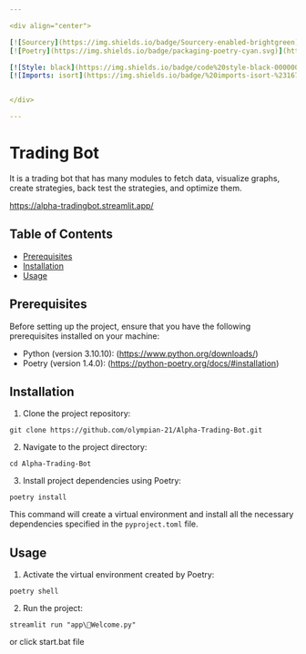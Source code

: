 ```yaml
---

<div align="center">

[![Sourcery](https://img.shields.io/badge/Sourcery-enabled-brightgreen)](https://sourcery.ai)
[![Poetry](https://img.shields.io/badge/packaging-poetry-cyan.svg)](https://python-poetry.org/)

[![Style: black](https://img.shields.io/badge/code%20style-black-000000.svg)](https://github.com/psf/black)
[![Imports: isort](https://img.shields.io/badge/%20imports-isort-%231674b1?style=flat&labelColor=ef8336)](https://pycqa.github.io/isort/)


</div>

---
```


# Trading Bot

It is a trading bot that has many modules to fetch data, visualize graphs, create strategies, back test the strategies, and optimize them.

https://alpha-tradingbot.streamlit.app/

## Table of Contents

- [Prerequisites](#prerequisites)
- [Installation](#installation)
- [Usage](#usage)

## Prerequisites

Before setting up the project, ensure that you have the following prerequisites installed on your machine:

- Python (version 3.10.10):
  (https://www.python.org/downloads/)
- Poetry (version 1.4.0):
  (https://python-poetry.org/docs/#installation)

## Installation

1. Clone the project repository:

```
git clone https://github.com/olympian-21/Alpha-Trading-Bot.git
```

2. Navigate to the project directory:

```
cd Alpha-Trading-Bot
```

3. Install project dependencies using Poetry:

```
poetry install
```

This command will create a virtual environment and install all the necessary dependencies specified in the `pyproject.toml` file.

## Usage

1. Activate the virtual environment created by Poetry:

```
poetry shell
```

2. Run the project:

```
streamlit run "app\🤖Welcome.py"
```

or click start.bat file
